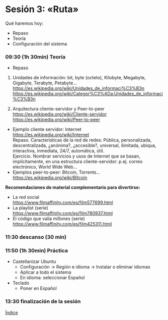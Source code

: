 # Sesión 3: «Ruta»

Qué haremos hoy:
- Repaso
- Teoría
- Configuración del sistema

### 09:30 (1h 30min) Teoría  

- Repaso

1. Unidades de información:
   bit, byte (octeto),  Kilobyte, Megabyte, Gigabyte, Terabyte, Petabyte...  
https://es.wikipedia.org/wiki/Unidades_de_informaci%C3%B3n  
https://es.wikipedia.org/wiki/Categor%C3%ADa:Unidades_de_informaci%C3%B3n  

2. Arquitectura cliente-servidor y Peer-to-peer  
https://es.wikipedia.org/wiki/Cliente-servidor  
https://es.wikipedia.org/wiki/Peer-to-peer
- Ejemplo cliente servidor: Internet  
https://es.wikipedia.org/wiki/Internet  
Repaso. Características de la red de redes: Pública, personalizada, descentralizada, ¿anónima?, ¿accesible?, universal, ilimitada, ubiqua, interactiva, inmediata, 24/7, automática, útil.  
Ejercicio. Nombrar servicios y usos de Internet que se basan, implícitamente, en una estructura cliente-servidor: p.ej. correo electrónico, World Wide Web...
- Ejemplos peer-to-peer: Bitcoin, Torrents...  
https://es.wikipedia.org/wiki/Bitcoin

**Recomendaciones de material complementario para divertirse:**  
- La red social  
https://www.filmaffinity.com/es/film577699.html  
- La playlist (serie)  
https://www.filmaffinity.com/es/film780937.html  
- El código que valía millones (serie)  
https://www.filmaffinity.com/es/film425311.html  

### 11:30 descanso (30 min)  

### 11:50 (1h 30min) Práctica

- Castellanizar Ubuntu
	- Configuración -> Región e idioma -> Instalar o eliminar idiomas
	- Aplicar a todo el sistema
	- En idioma: seleccionar Español
- Teclado
	- Poner en Español

### 13:30 finalización de la sesión

[Índice](../README.md)